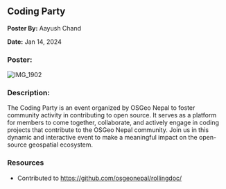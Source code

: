 ## Coding Party

**Poster By:** Aayush Chand

**Date:** Jan 14, 2024

### Poster:

![IMG_1902](https://github.com/osgeonepal/rollingdoc/assets/36752999/75da6025-c423-4127-a19e-628165943c30)

### Description:

The Coding Party is an event organized by OSGeo Nepal to foster community activity in contributing to open source. It serves as a platform for members to come together, collaborate, and actively engage in coding projects that contribute to the OSGeo Nepal community. Join us in this dynamic and interactive event to make a meaningful impact on the open-source geospatial ecosystem.

### Resources

- Contributed to https://github.com/osgeonepal/rollingdoc/

